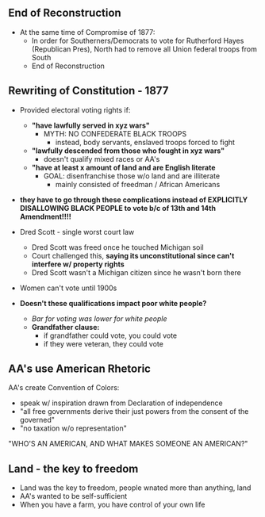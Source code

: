 ## End of Reconstruction
- At the same time of Compromise of 1877:
	- In order for Southerners/Democrats to vote for Rutherford Hayes (Republican Pres), North had to remove all Union federal troops from South 
	- End of Reconstruction

## Rewriting of Constitution - 1877
- Provided electoral voting rights if:
	- **"have lawfully served in xyz wars"**
		- MYTH: NO CONFEDERATE BLACK TROOPS
			- instead, body servants, enslaved troops forced to fight
	- **"lawfully descended from those who fought in xyz wars"**
		- doesn't qualify mixed races or AA's
	- **"have at least x amount of land and are English literate**
		- GOAL: disenfranchise those w/o land and are illiterate
			- mainly consisted of freedman / African Americans

- **they have to go through these complications instead of EXPLICITLY DISALLOWING BLACK PEOPLE to vote b/c of 13th and 14th Amendment!!!!**

- Dred Scott - single worst court law
	- Dred Scott was freed once he touched Michigan soil
	- Court challenged this, **saying its unconstitutional since can't interfere w/ property rights**
	- Dred Scott wasn't a Michigan citizen since he wasn't born there

- Women can't vote until 1900s

- **Doesn't these qualifications impact poor white people?**
	- *Bar for voting was lower for white people*
	- **Grandfather clause:**
		- if grandfather could vote, you could vote
		- if they were veteran, they could vote

## AA's use American Rhetoric

AA's create Convention of Colors:
- speak w/ inspiration drawn from Declaration of independence
- "all free governments derive their just powers from the consent of the governed"
- "no taxation w/o representation"

"WHO'S AN AMERICAN, AND WHAT MAKES SOMEONE AN AMERICAN?"

## Land - the key to freedom
- Land was the key to freedom, people wnated more than anything, land
- AA's wanted to be self-sufficient
- When you have a farm, you have control of your own life


